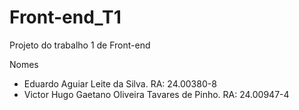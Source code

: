 # Front-end_T1
Projeto do trabalho 1 de Front-end 

Nomes
* Eduardo Aguiar Leite da Silva. RA: 24.00380-8
* Victor Hugo Gaetano Oliveira Tavares de Pinho. RA: 24.00947-4
